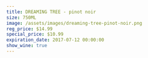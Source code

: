 ```yaml
---
title: DREAMING TREE - pinot noir
size: 750ML
image: /assets/images/dreaming-tree-pinot-noir.png
reg_price: $14.99
special_price: $10.99
expiration_date: 2017-07-12 00:00:00
show_wine: true
---
```



